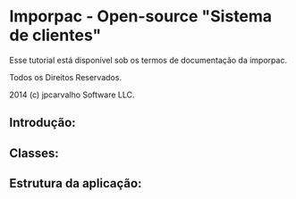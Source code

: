 Imporpac - Open-source "Sistema de clientes"
============================
Esse tutorial está disponível sob os termos de documentação da imporpac.

Todos os Direitos Reservados.

2014 (c) jpcarvalho Software LLC.


Introdução:
----------

Classes:
----------------

Estrutura da aplicação:
--------------------------